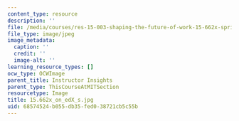 ```yaml
---
content_type: resource
description: ''
file: /media/courses/res-15-003-shaping-the-future-of-work-15-662x-spring-2016/68574524b055db35fed038721cb5c55b_15.662x_on_edX_s.jpg
file_type: image/jpeg
image_metadata:
  caption: ''
  credit: ''
  image-alt: ''
learning_resource_types: []
ocw_type: OCWImage
parent_title: Instructor Insights
parent_type: ThisCourseAtMITSection
resourcetype: Image
title: 15.662x_on_edX_s.jpg
uid: 68574524-b055-db35-fed0-38721cb5c55b
---
```

